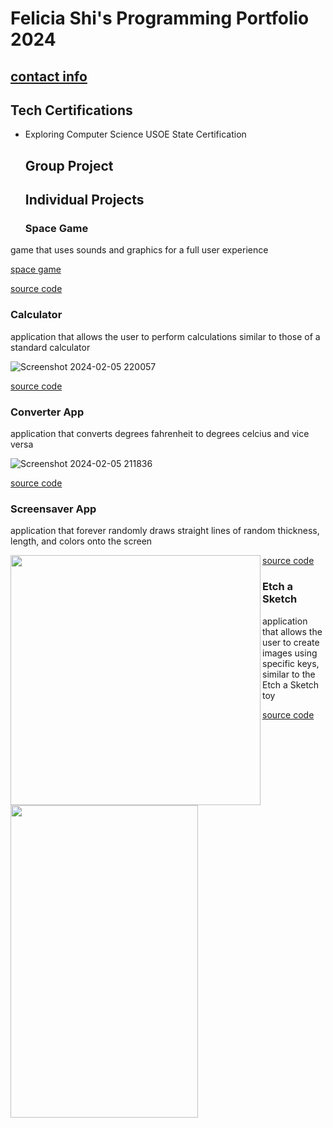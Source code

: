 # Felicia Shi's Programming Portfolio 2024
## [contact info](mailto:9645256@graniteschools.org)

## Tech Certifications
* Exploring Computer Science USOE State Certification

  ## Group Project

  ## Individual Projects

  ### Space Game
 game that uses sounds and graphics for a full user experience

 [space game](https://github.com/CosmicIris/programmingportfolio/assets/111626385/ccf43580-b569-4ac0-a4b3-0fecfde60c4f")


[source code](https://github.com/CosmicIris/programmingportfolio/files/14168915/SpaceGame_currentvers_.zip)


### Calculator 
application that allows the user to perform calculations similar to those of a standard calculator


![Screenshot 2024-02-05 220057](https://github.com/CosmicIris/programmingportfolio/assets/111626385/7639f274-83fc-4295-9e82-f919d1819218)

[comment]:<img align = "left" width = "400" src ="https://github.com/CosmicIris/programmingportfolio/assets/111626385/d6a2ddb1-0cbd-4bd6-87f4-5a6f88bcb7dc">


[source code](https://github.com/CosmicIris/programmingportfolio/files/14169099/calculator.3.zip)


### Converter App
application that converts degrees fahrenheit to degrees celcius and vice versa


![Screenshot 2024-02-05 211836](https://github.com/CosmicIris/programmingportfolio/assets/111626385/4b175336-84e6-4eeb-bcd9-f7449929cc60)

[comment]: <img align="left" width="300" height="500" src = "https://github.com/CosmicIris/programmingportfolio/assets/111626385/c54369a8-b764-4b97-9efc-e87b4168620c" >


[source code](https://github.com/CosmicIris/programmingportfolio/files/14169083/ConversionApp.zip)

### Screensaver App
application that forever randomly draws straight lines of random thickness, length, and colors onto the screen


<img align ="left" width ="400" src = "https://github.com/CosmicIris/programmingportfolio/assets/111626385/0b2b3e06-bfaa-4800-9ae7-50b5d0882ad6">


[source code](https://github.com/CosmicIris/programmingportfolio/files/14169076/ScreenSaver_App.zip)


### Etch a Sketch
application that allows the user to create images using specific keys, similar to the Etch a Sketch toy


<img align="left" width="300" height="500" src = "https://github.com/CosmicIris/programmingportfolio/assets/111626385/8417df3c-a527-49d4-b370-d382864c0bea">


[source code](https://github.com/CosmicIris/programmingportfolio/files/14169079/EtchASketch.zip)
